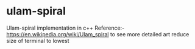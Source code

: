 # ulam-spiral
Ulam-spiral implementation in c++
Reference:-
https://en.wikipedia.org/wiki/Ulam_spiral
to see more detailed art reduce size of terminal to lowest
